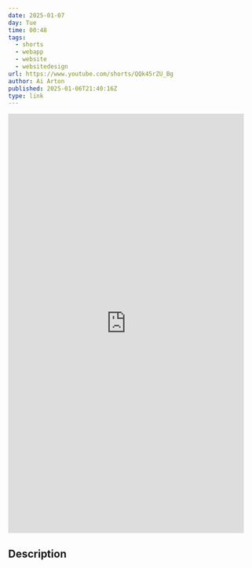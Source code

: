 ```yaml
---
date: 2025-01-07
day: Tue
time: 00:48
tags:
  - shorts
  - webapp
  - website
  - websitedesign
url: https://www.youtube.com/shorts/QQk45rZU_Bg
author: Ai Arton
published: 2025-01-06T21:40:16Z
type: link
---
```


<iframe width="480" height="854" src="https://www.youtube.com/embed/QQk45rZU_Bg" frameborder="0" allowfullscreen></iframe>

## Description

